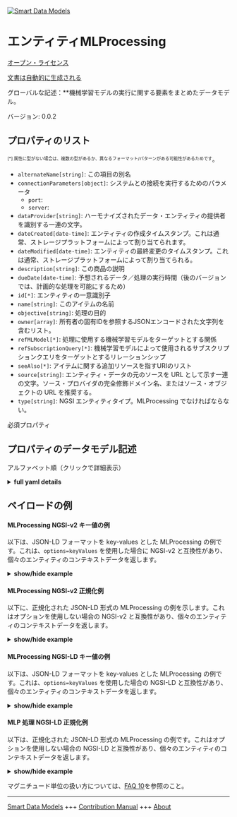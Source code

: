 <!-- 10-Header -->    
[![Smart Data Models](https://smartdatamodels.org/wp-content/uploads/2022/01/SmartDataModels_logo.png "Logo")](https://smartdatamodels.org)    
エンティティMLProcessing    
==================<!-- /10-Header -->    
<!-- 15-License -->    
[オープン・ライセンス](https://github.com/smart-data-models//dataModel.MachineLearning/blob/master/MLProcessing/LICENSE.md)    
[文書は自動的に生成される](https://docs.google.com/presentation/d/e/2PACX-1vTs-Ng5dIAwkg91oTTUdt8ua7woBXhPnwavZ0FxgR8BsAI_Ek3C5q97Nd94HS8KhP-r_quD4H0fgyt3/pub?start=false&loop=false&delayms=3000#slide=id.gb715ace035_0_60)    
<!-- /15-License -->    
<!-- 20-Description -->    
グローバルな記述：**機械学習モデルの実行に関する要素をまとめたデータモデル。    
バージョン: 0.0.2    
<!-- /20-Description -->    
<!-- 30-PropertiesList -->    
## プロパティのリスト    
<sup><sub>[*] 属性に型がない場合は、複数の型があるか、異なるフォーマット/パターンがある可能性があるためです</sub></sup>。    
- `alternateName[string]`: この項目の別名  - `connectionParameters[object]`: システムとの接続を実行するためのパラメータ  	- `port`:       
	- `server`:       
- `dataProvider[string]`: ハーモナイズされたデータ・エンティティの提供者を識別する一連の文字。  - `dateCreated[date-time]`: エンティティの作成タイムスタンプ。これは通常、ストレージプラットフォームによって割り当てられます。  - `dateModified[date-time]`: エンティティの最終変更のタイムスタンプ。これは通常、ストレージプラットフォームによって割り当てられる。  - `description[string]`: この商品の説明  - `dueDate[date-time]`: 予想されるデータ／処理の実行時間（後のバージョンでは、計画的な処理を可能にするため）  - `id[*]`: エンティティの一意識別子  - `name[string]`: このアイテムの名前  - `objective[string]`: 処理の目的  - `owner[array]`: 所有者の固有IDを参照するJSONエンコードされた文字列を含むリスト。  - `refMLModel[*]`: 処理に使用する機械学習モデルをターゲットとする関係  - `refSubscriptionQuery[*]`: 機械学習モデルによって使用されるサブスクリプションクエリをターゲットとするリレーションシップ  - `seeAlso[*]`: アイテムに関する追加リソースを指すURIのリスト  - `source[string]`: エンティティ・データの元のソースを URL として示す一連の文字。ソース・プロバイダの完全修飾ドメイン名、またはソース・オブジェクトの URL を推奨する。  - `type[string]`: NGSI エンティティタイプ。MLProcessing でなければならない。  <!-- /30-PropertiesList -->    
<!-- 35-RequiredProperties -->    
必須プロパティ    
<!-- /35-RequiredProperties -->    
<!-- 40-RequiredProperties -->    
<!-- /40-RequiredProperties -->    
<!-- 50-DataModelHeader -->    
## プロパティのデータモデル記述    
アルファベット順（クリックで詳細表示）    
<!-- /50-DataModelHeader -->    
<!-- 60-ModelYaml -->    
<details><summary><strong>full yaml details</strong></summary>      
```yaml    
MLProcessing:      
  description: Data model for compilation of the elements about the execution of a machine learning model.      
  properties:      
    alternateName:      
      description: An alternative name for this item      
      type: string      
      x-ngsi:      
        type: Property      
    connectionParameters:      
      description: Parameters for running the connection with the system      
      properties:      
        port:      
          type: number      
        server:      
          type: string      
        user:      
          type: string      
      type: object      
      x-ngsi:      
        type: Property      
    dataProvider:      
      description: A sequence of characters identifying the provider of the harmonised data entity      
      type: string      
      x-ngsi:      
        type: Property      
    dateCreated:      
      description: Entity creation timestamp. This will usually be allocated by the storage platform      
      format: date-time      
      type: string      
      x-ngsi:      
        type: Property      
    dateModified:      
      description: Timestamp of the last modification of the entity. This will usually be allocated by the storage platform      
      format: date-time      
      type: string      
      x-ngsi:      
        type: Property      
    description:      
      description: A description of this item      
      type: string      
      x-ngsi:      
        type: Property      
    dueDate:      
      description: 'Expected data / time for running the processing (for later versions, to allow planned processings)'      
      format: date-time      
      type: string      
      x-ngsi:      
        type: Property      
    id:      
      anyOf:      
        - description: Identifier format of any NGSI entity      
          maxLength: 256      
          minLength: 1      
          pattern: ^[\w\-\.\{\}\$\+\*\[\]`|~^@!,:\\]+$      
          type: string      
          x-ngsi:      
            type: Property      
        - description: Identifier format of any NGSI entity      
          format: uri      
          type: string      
          x-ngsi:      
            type: Property      
      description: Unique identifier of the entity      
      x-ngsi:      
        type: Property      
    name:      
      description: The name of this item      
      type: string      
      x-ngsi:      
        type: Property      
    objective:      
      description: Objective of the processing      
      type: string      
      x-ngsi:      
        type: Property      
    owner:      
      description: A List containing a JSON encoded sequence of characters referencing the unique Ids of the owner(s)      
      items:      
        anyOf:      
          - description: Identifier format of any NGSI entity      
            maxLength: 256      
            minLength: 1      
            pattern: ^[\w\-\.\{\}\$\+\*\[\]`|~^@!,:\\]+$      
            type: string      
            x-ngsi:      
              type: Property      
          - description: Identifier format of any NGSI entity      
            format: uri      
            type: string      
            x-ngsi:      
              type: Property      
        description: Unique identifier of the entity      
        x-ngsi:      
          type: Property      
      type: array      
      x-ngsi:      
        type: Property      
    refMLModel:      
      anyOf:      
        - description: Identifier format of any NGSI entity      
          maxLength: 256      
          minLength: 1      
          pattern: ^[\w\-\.\{\}\$\+\*\[\]`|~^@!,:\\]+$      
          type: string      
          x-ngsi:      
            type: Property      
        - description: Identifier format of any NGSI entity      
          format: uri      
          type: string      
          x-ngsi:      
            type: Property      
      description: Relationship targeting the Machine Learning model to use for the processing      
      x-ngsi:      
        type: Relationship      
    refSubscriptionQuery:      
      anyOf:      
        - description: Identifier format of any NGSI entity      
          maxLength: 256      
          minLength: 1      
          pattern: ^[\w\-\.\{\}\$\+\*\[\]`|~^@!,:\\]+$      
          type: string      
          x-ngsi:      
            type: Property      
        - description: Identifier format of any NGSI entity      
          format: uri      
          type: string      
          x-ngsi:      
            type: Property      
      description: Relationship targeting the subscription query to use by the Machine Learning model      
      x-ngsi:      
        type: Relationship      
    seeAlso:      
      description: list of uri pointing to additional resources about the item      
      oneOf:      
        - items:      
            format: uri      
            type: string      
          minItems: 1      
          type: array      
        - format: uri      
          type: string      
      x-ngsi:      
        type: Property      
    source:      
      description: 'A sequence of characters giving the original source of the entity data as a URL. Recommended to be the fully qualified domain name of the source provider, or the URL to the source object'      
      type: string      
      x-ngsi:      
        type: Property      
    type:      
      description: NGSI entity type. It has to be MLProcessing      
      enum:      
        - MLProcessing      
      type: string      
      x-ngsi:      
        type: Property      
  required: []      
  type: object      
  x-derived-from: ""      
  x-disclaimer: 'Redistribution and use in source and binary forms, with or without modification, are permitted  provided that the license conditions are met. Copyleft (c) 2022 Contributors to Smart Data Models Program'      
  x-license-url: https://github.com/smart-data-models/dataModel.MachineLearning/blob/master/MLProcessing/LICENSE.md      
  x-model-schema: https://smart-data-models.github.io/dataModel.MLModel/MLModel/schema.json      
  x-model-tags: ""      
  x-version: 0.0.2      
```    
</details>      
<!-- /60-ModelYaml -->    
<!-- 70-MiddleNotes -->    
<!-- /70-MiddleNotes -->    
<!-- 80-Examples -->    
## ペイロードの例    
#### MLProcessing NGSI-v2 キー値の例    
以下は、JSON-LD フォーマットを key-values とした MLProcessing の例です。これは、`options=keyValues` を使用した場合に NGSI-v2 と互換性があり、個々のエンティティのコンテキストデータを返します。    
<details><summary><strong>show/hide example</strong></summary>      
```json  
{  
  "id": "urn:ngsi-ld:MLProcessing:01",  
  "type": "MLProcessing",  
  "refMLModel": "urn:ngsi-ld:MLModel:01",  
  "refSubscriptionQuery": "urn:ngsi-ld:SubscriptionQuery:01"  
}  
```  
</details>    
#### MLProcessing NGSI-v2 正規化例    
以下に、正規化された JSON-LD 形式の MLProcessing の例を示します。これはオプションを使用しない場合の NGSI-v2 と互換性があり、個々のエンティティのコンテキストデータを返します。    
<details><summary><strong>show/hide example</strong></summary>      
```json  
{  
  "id": "urn:ngsi-ld:MLProcessing:01",  
  "type": "MLProcessing",  
  "refMLModel": {  
    "type": "Text",  
    "value": "urn:ngsi-ld:MLModel:01"  
  },  
  "refSubscriptionQuery": {  
    "type": "Text",  
    "value": "urn:ngsi-ld:SubscriptionQuery:01"  
  }  
}  
```  
</details>    
#### MLProcessing NGSI-LD キー値の例    
以下は、JSON-LD フォーマットを key-values とした MLProcessing の例です。これは、`options=keyValues` を使用した場合の NGSI-LD と互換性があり、個々のエンティティのコンテキストデータを返します。    
<details><summary><strong>show/hide example</strong></summary>      
```json  
{  
  "id": "urn:ngsi-ld:MLProcessing:01",  
  "type": "MLProcessing",  
  "refMLModel": "urn:ngsi-ld:MLModel:01",  
  "refSubscriptionQuery": "urn:ngsi-ld:SubscriptionQuery:01",  
  "@context": [  
    "https://raw.githubusercontent.com/smart-data-models/dataModel.MachineLearning/master/context.jsonld"  
  ]  
}  
```  
</details>    
#### MLP 処理 NGSI-LD 正規化例    
以下は、正規化された JSON-LD 形式の MLProcessing の例です。これはオプションを使用しない場合の NGSI-LD と互換性があり、個々のエンティティのコンテキストデータを返します。    
<details><summary><strong>show/hide example</strong></summary>      
```json  
{  
    "id": "urn:ngsi-ld:MLProcessing:01",  
    "type": "MLProcessing",  
    "refMLModel": {  
        "type": "string",  
        "value": "urn:ngsi-ld:MLModel:01"  
    },  
    "refSubscriptionQuery": {  
        "type": "string",  
        "value": "urn:ngsi-ld:SubscriptionQuery:01"  
    },  
    "@context": [  
        "https://raw.githubusercontent.com/smart-data-models/dataModel.MachineLearning/master/context.jsonld"  
    ]  
}  
```  
</details><!-- /80-Examples -->    
<!-- 90-FooterNotes -->    
<!-- /90-FooterNotes -->    
<!-- 95-Units -->    
マグニチュード単位の扱い方については、[FAQ 10](https://smartdatamodels.org/index.php/faqs/)を参照のこと。    
<!-- /95-Units -->    
<!-- 97-LastFooter -->    
---    
[Smart Data Models](https://smartdatamodels.org) +++ [Contribution Manual](https://bit.ly/contribution_manual) +++ [About](https://bit.ly/Introduction_SDM)<!-- /97-LastFooter -->    
